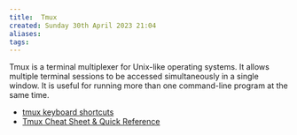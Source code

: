 ```yaml
---
title:  Tmux
created: Sunday 30th April 2023 21:04
aliases: 
tags: 
---
```


Tmux is a terminal multiplexer for Unix-like operating systems. It allows multiple terminal sessions to be accessed simultaneously in a single window. It is useful for running more than one command-line program at the same time. 

- [tmux keyboard shortcuts](https://defkey.com/tmux-shortcuts)
- [Tmux Cheat Sheet & Quick Reference](https://tmuxcheatsheet.com/)